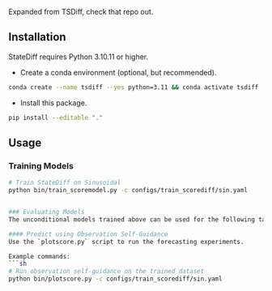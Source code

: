 Expanded from TSDiff, check that repo out.
## Installation

StateDiff requires Python 3.10.11 or higher.

* Create a conda environment (optional, but recommended).
```sh
conda create --name tsdiff --yes python=3.11 && conda activate tsdiff
```
* Install this package.
```sh
pip install --editable "."
```

## Usage

### Training Models


```sh
# Train StateDiff on Sinusoidal
python bin/train_scoremodel.py -c configs/train_scorediff/sin.yaml


### Evaluating Models
The unconditional models trained above can be used for the following tasks.

#### Predict using Observation Self-Guidance
Use the `plotscore.py` script to run the forecasting experiments.

Example commands:
```sh
# Run observation self-guidance on the trained dataset
python bin/plotscore.py -c configs/train_scorediff/sin.yaml



